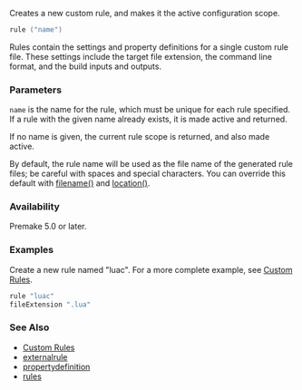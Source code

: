 Creates a new custom rule, and makes it the active configuration scope.

```lua
rule ("name")
```

Rules contain the settings and property definitions for a single custom rule file. These settings include the target file extension, the command line format, and the build inputs and outputs.


### Parameters ###

`name` is the name for the rule, which must be unique for each rule specified. If a rule with the given name already exists, it is made active and returned.

If no name is given, the current rule scope is returned, and also made active.

By default, the rule name will be used as the file name of the generated rule files; be careful with spaces and special characters. You can override this default with [filename()](filename.md) and [location()](location.md).

### Availability ###

Premake 5.0 or later.

### Examples ###

Create a new rule named "luac". For a more complete example, see [Custom Rules](Custom-Rules.md).

```lua
rule "luac"
fileExtension ".lua"
```

### See Also ###

* [Custom Rules](Custom-Rules.md)
* [externalrule](externalrule.md)
* [propertydefinition](propertydefinition.md)
* [rules](rules.md)
